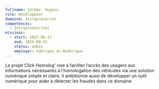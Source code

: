 ```yaml
---
fullname: Jérôme  Hugain
role: Développeur
domaine: Intraprenariat
competences:
  - Intrapreneur(se)
missions:
  - start: 2025-06-17
    end: 2025-09-25
    status: admin
    employer: Fabrique du Numérique
---
```

Le projet Click Homolog’ vise à faciliter l’accès des usagers aux informations nécessaires à l’homologation des véhicules via une solution numérique simple et claire. Il ambitionne aussi de développer un outil numérique pour aider à détecter les fraudes dans ce domaine.